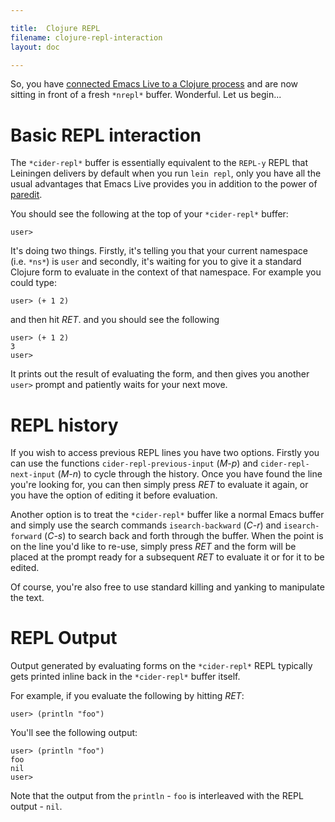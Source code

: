 ```yaml
---

title:  Clojure REPL
filename: clojure-repl-interaction
layout: doc

---
```


So, you have [connected Emacs Live to a Clojure process](doc-clojure-connection.html) and are now sitting in front of a fresh `*nrepl*` buffer. Wonderful. Let us begin...

# Basic REPL interaction

The `*cider-repl*` buffer is essentially equivalent to the `REPL-y` REPL that Leiningen delivers by default when you run `lein repl`, only you have all the usual advantages that Emacs Live provides you in addition to the power of [paredit](doc-clojure-paredit).

You should see the following at the top of your `*cider-repl*` buffer:

    user>

It's doing two things. Firstly, it's telling you that your current namespace (i.e. `*ns*`) is `user` and secondly, it's waiting for you to give it a standard Clojure form to evaluate in the context of that namespace. For example you could type:

    user> (+ 1 2)

and then hit *RET*. and you should see the following

    user> (+ 1 2)
    3
    user>

It prints out the result of evaluating the form, and then gives you another `user>` prompt and patiently waits for your next move.

# REPL history

If you wish to access previous REPL lines you have two options. Firstly you can use the functions `cider-repl-previous-input` (*M-p*) and `cider-repl-next-input` (*M-n*) to cycle through the history. Once you have found the line you're looking for, you can then simply press *RET* to evaluate it again, or you have the option of editing it before evaluation.

Another option is to treat the `*cider-repl*` buffer like a normal Emacs buffer and simply use the search commands `isearch-backward` (*C-r*) and `isearch-forward` (*C-s*) to search back and forth through the buffer. When the point is on the line you'd like to re-use, simply press *RET* and the form will be placed at the prompt ready for a subsequent *RET* to evaluate it or for it to be edited.

Of course, you're also free to use standard killing and yanking to manipulate the text.

# REPL Output

Output generated by evaluating forms on the `*cider-repl*` REPL typically gets printed inline back in the `*cider-repl*` buffer itself.

For example, if you evaluate the following by hitting *RET*:

    user> (println "foo")

You'll see the following output:

    user> (println "foo")
    foo
    nil
    user>

Note that the output from the `println` - `foo` is interleaved with the REPL output - `nil`.
